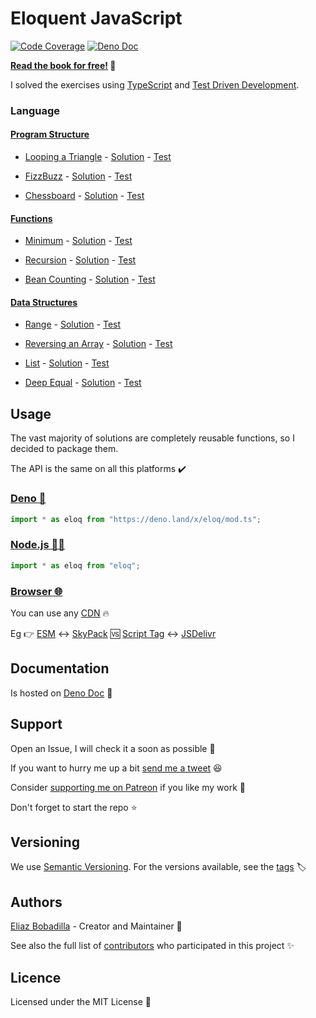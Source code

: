 # Eloquent JavaScript

[![Code Coverage](https://codecov.io/gh/ultirequiem/eloquent-javascript/branch/main/graph/badge.svg)](https://codecov.io/gh/ultirequiem/eloquent-javascript)
[![Deno Doc](https://doc.deno.land/badge.svg)](https://doc.deno.land/https/deno.land/x/eloquent/mod.ts)

**[Read the book for free!](https://eloquentjavascript.net) 📖**

I solved the exercises using [TypeScript](https://typescriptlang.org) and
[Test Driven Development](https://github.com/dwyl/learn-tdd).

### Language

#### [Program Structure](https://eloquentjavascript.net/02_program_structure.html)

- [Looping a Triangle](https://eloquentjavascript.net/02_program_structure.html#i_umoXp9u0e7) -
  [Solution](https://github.com/UltiRequiem/eloquent-javascript/blob/main/src/language/triangle.ts) -
  [Test](https://github.com/UltiRequiem/eloquent-javascript/blob/main/src/language/triangle.test.ts)

- [FizzBuzz](https://eloquentjavascript.net/02_program_structure.html#i_rebKE3gdjV) -
  [Solution](https://github.com/UltiRequiem/eloquent-javascript/blob/main/src/language/fizzbuzz.ts) -
  [Test](https://github.com/UltiRequiem/eloquent-javascript/blob/main/src/language/fizzbuzz.test.ts)

- [Chessboard](https://eloquentjavascript.net/02_program_structure.html#i_swb9JBtSQQ) -
  [Solution](https://github.com/UltiRequiem/eloquent-javascript/blob/main/src/language/chessboard.ts) -
  [Test](https://github.com/UltiRequiem/eloquent-javascript/blob/main/src/language/chessboard.test.ts)

#### [Functions](https://eloquentjavascript.net/03_functions.html)

- [Minimum](https://eloquentjavascript.net/03_functions.html#i_XTmO7z7MPq) -
  [Solution](https://github.com/UltiRequiem/eloquent-javascript/blob/main/src/language/minimum.ts) -
  [Test](https://github.com/UltiRequiem/eloquent-javascript/blob/main/src/language/minimum.test.ts)

- [Recursion](https://eloquentjavascript.net/03_functions.html#i_jxl1p970Fy) -
  [Solution](https://github.com/UltiRequiem/eloquent-javascript/blob/main/src/language/is_even.ts) -
  [Test](https://github.com/UltiRequiem/eloquent-javascript/blob/main/src/language/is_even.test.ts)

- [Bean Counting](https://eloquentjavascript.net/03_functions.html#i_3rsiDgC2do) -
  [Solution](https://github.com/UltiRequiem/eloquent-javascript/blob/main/src/language/bean_counting.ts) -
  [Test](https://github.com/UltiRequiem/eloquent-javascript/blob/main/src/language/bean_counting.test.ts)

#### [Data Structures](https://eloquentjavascript.net/04_data.html)

- [Range](https://eloquentjavascript.net/04_data.html#i_8ZspxiCEC) -
  [Solution](https://github.com/UltiRequiem/eloquent-javascript/blob/main/src/language/range.ts) -
  [Test](https://github.com/UltiRequiem/eloquent-javascript/blob/main/src/language/range.test.ts)

- [Reversing an Array](https://eloquentjavascript.net/04_data.html#i_6xTmjj4Rf5) -
  [Solution](https://github.com/UltiRequiem/eloquent-javascript/blob/main/src/language/reversing_array.ts) -
  [Test](https://github.com/UltiRequiem/eloquent-javascript/blob/main/src/language/reversing_array.test.ts)

- [List](https://eloquentjavascript.net/04_data.html#i_nSTX34CM1M) -
  [Solution](https://github.com/UltiRequiem/eloquent-javascript/blob/main/src/language/list.test.ts) -
  [Test](https://github.com/UltiRequiem/eloquent-javascript/blob/main/src/language/list.test.ts)

- [Deep Equal](https://eloquentjavascript.net/04_data.html#i_IJBU+aXOIC) -
  [Solution](https://github.com/UltiRequiem/eloquent-javascript/blob/main/src/language/deep_equal.ts) -
  [Test](https://github.com/UltiRequiem/eloquent-javascript/blob/main/src/language/deep_equal.test.ts)

## Usage

The vast majority of solutions are completely reusable functions, so I decided
to package them.

The API is the same on all this platforms ✔️

### [Deno 🦕](https://deno.land/x/eloq)

```javascript
import * as eloq from "https://deno.land/x/eloq/mod.ts";
```

### [Node.js 🐢🚀](https://npmjs.com/package/eloq)

```javascript
import * as eloq from "eloq";
```

### [Browser 🌐](https://developer.mozilla.org/en-US/docs/Glossary/Browser)

You can use any [CDN](https://en.wikipedia.org/wiki/Content_delivery_network) 🔥

Eg 👉
[ESM](https://developer.mozilla.org/en-US/docs/Web/JavaScript/Guide/Modules) ↔️
[SkyPack](https://cdn.skypack.dev/eloq) 🆚
[Script Tag](https://developer.mozilla.org/en-US/docs/Web/HTML/Element/script)
↔️ [JSDelivr](https://cdn.jsdelivr.net/npm/eloq)

## Documentation

Is hosted on [Deno Doc](https://doc.deno.land/https://deno.land/x/eloq/mod.ts) 📄

## Support

Open an Issue, I will check it a soon as possible 👀

If you want to hurry me up a bit
[send me a tweet](https://twitter.com/UltiRequiem) 😆

Consider [supporting me on Patreon](https://patreon.com/UltiRequiem) if you like
my work 🙏

Don't forget to start the repo ⭐

## Versioning

We use [Semantic Versioning](http://semver.org). For the versions available, see
the [tags](https://github.com/UltiRequiem/eloquent-javascript/tags) 🏷️

## Authors

[Eliaz Bobadilla](https://ultirequiem.com) - Creator and Maintainer 💪

See also the full list of
[contributors](https://github.com/UltiRequiem/eloquent-javascript/contributors)
who participated in this project ✨

## Licence

Licensed under the MIT License 📄
